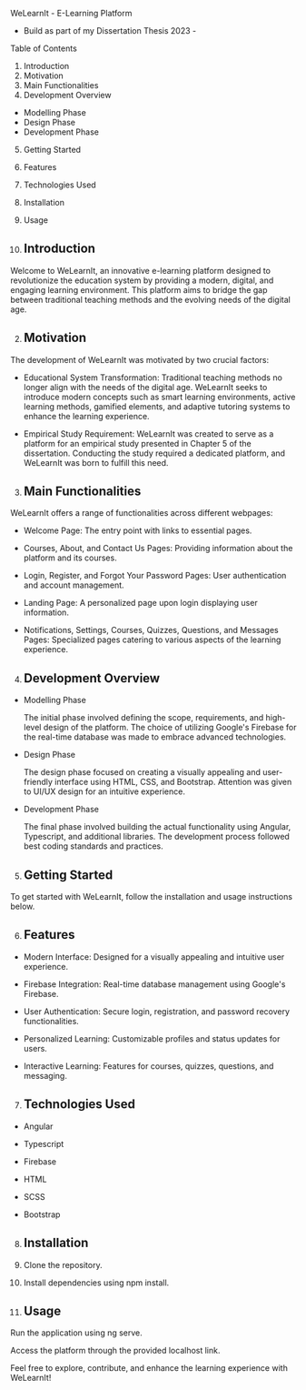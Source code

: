 WeLearnIt - E-Learning Platform
- Build as part of my Dissertation Thesis 2023 -

Table of Contents
1. Introduction
2. Motivation
3. Main Functionalities
4. Development Overview
  - Modelling Phase
  - Design Phase
  - Development Phase
5. Getting Started
6. Features
7. Technologies Used
8. Installation
9. Usage



1. Introduction
   ------------
   
Welcome to WeLearnIt, an innovative e-learning platform designed to revolutionize the education system by providing a modern, digital, and engaging learning environment. This platform aims to bridge the gap between traditional teaching methods and the evolving needs of the digital age.

2. Motivation
   ----------

The development of WeLearnIt was motivated by two crucial factors:

- Educational System Transformation: Traditional teaching methods no longer align with the needs of the digital age. WeLearnIt seeks to introduce modern concepts such as smart learning           environments, active learning methods, gamified elements, and adaptive tutoring systems to enhance the learning experience.

- Empirical Study Requirement: WeLearnIt was created to serve as a platform for an empirical study presented in Chapter 5 of the dissertation. Conducting the study required a dedicated platform, and WeLearnIt was born to fulfill this need.

3. Main Functionalities
   --------------------
   
WeLearnIt offers a range of functionalities across different webpages:

- Welcome Page: The entry point with links to essential pages.
  
- Courses, About, and Contact Us Pages: Providing information about the platform and its courses.
  
- Login, Register, and Forgot Your Password Pages: User authentication and account management.
  
- Landing Page: A personalized page upon login displaying user information.
  
- Notifications, Settings, Courses, Quizzes, Questions, and Messages Pages: Specialized pages catering to various aspects of the learning experience.
  
4. Development Overview
   --------------------
   
- Modelling Phase

  The initial phase involved defining the scope, requirements, and high-level design of the platform. The choice of utilizing Google's Firebase for the real-time database was made to embrace advanced technologies.

- Design Phase

  The design phase focused on creating a visually appealing and user-friendly interface using HTML, CSS, and Bootstrap. Attention was given to UI/UX design for an intuitive experience.

- Development Phase

  The final phase involved building the actual functionality using Angular, Typescript, and additional libraries. The development process followed best coding standards and practices.

5. Getting Started
   ---------------
   
  To get started with WeLearnIt, follow the installation and usage instructions below.

6. Features
   --------
   
- Modern Interface: Designed for a visually appealing and intuitive user experience.
  
- Firebase Integration: Real-time database management using Google's Firebase.
  
- User Authentication: Secure login, registration, and password recovery functionalities.
  
- Personalized Learning: Customizable profiles and status updates for users.
  
- Interactive Learning: Features for courses, quizzes, questions, and messaging.
  
7. Technologies Used
   -----------------
   
- Angular
  
- Typescript
  
- Firebase
  
- HTML
  
- SCSS
  
- Bootstrap
  
8. Installation
   ------------
   
1. Clone the repository.
   
3. Install dependencies using npm install.
   
9. Usage
   -----
   
Run the application using ng serve.

Access the platform through the provided localhost link.

Feel free to explore, contribute, and enhance the learning experience with WeLearnIt!
